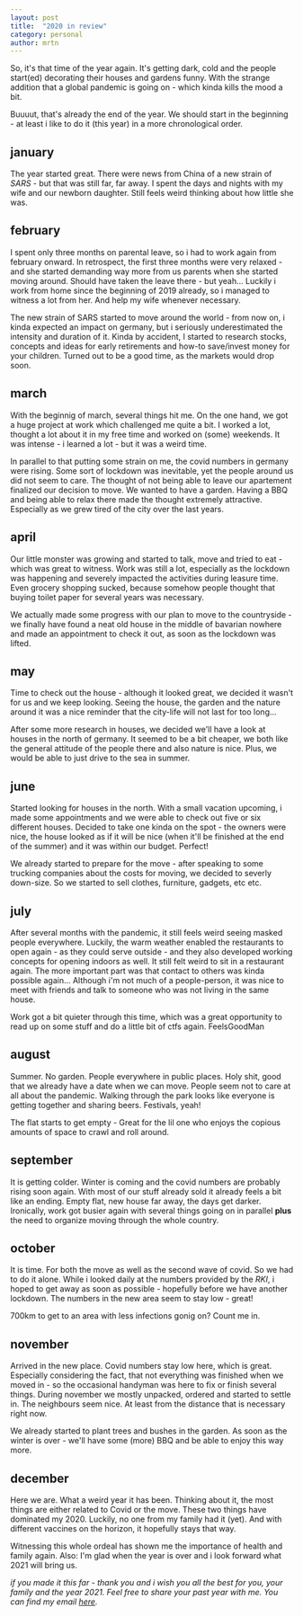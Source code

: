 ```yaml
---
layout: post
title:  "2020 in review"
category: personal
author: mrtn
---
```


So, it's that time of the year again. It's getting dark, cold and the people start(ed) decorating their houses and gardens funny. With the strange addition that a global pandemic is going on - which kinda kills the mood a bit. 

Buuuut, that's already the end of the year. We should start in the beginning - at least i like to do it (this year) in a more chronological order. 

## january

The year started great. There were news from China of a new strain of _SARS_ - but that was still far, far away. I spent the days and nights with my wife and our newborn daughter. Still feels weird thinking about how little she was. 

## february
I spent only three months on parental leave, so i had to work again from february onward. In retrospect, the first three months were very relaxed - and she started demanding way more from us parents when she started moving around. Should have taken the leave there - but yeah... Luckily i work from home since the beginning of 2019 already, so i managed to witness a lot from her. And help my wife whenever necessary. 

The new strain of SARS started to move around the world - from now on, i kinda expected an impact on germany, but i seriously underestimated the intensity and duration of it. Kinda by accident, I started to research stocks, concepts and ideas for early retirements and how-to save/invest money for your children. Turned out to be a good time, as the markets would drop soon. 


## march

With the beginnig of march, several things hit me. On the one hand, we got a huge project at work which challenged me quite a bit. I worked a lot, thought a lot about it in my free time and worked on (some) weekends. It was intense - i learned a lot - but it was a weird time. 

In parallel to that putting some strain on me, the covid numbers in germany were rising. Some sort of lockdown was inevitable, yet the people around us did not seem to care. The thought of not being able to leave our apartement finalized our decision to move. We wanted to have a garden. Having a BBQ and being able to relax there made the thought extremely attractive. Especially as we grew tired of the city over the last years. 


## april

Our little monster was growing and started to talk, move and tried to eat - which was great to witness. Work was still a lot, especially as the lockdown was happening and severely impacted the activities during leasure time. Even grocery shopping sucked, because somehow people thought that buying toilet paper for several years was necessary. 

We actually made some progress with our plan to move to the countryside - we finally have found a neat old house in the middle of bavarian nowhere and made an appointment to check it out, as soon as the lockdown was lifted. 

## may

Time to check out the house - although it looked great, we decided it wasn't for us and we keep looking. Seeing the house, the garden and the nature around it was a nice reminder that the city-life will not last for too long... 

After some more research in houses, we decided we'll have a look at houses in the north of germany. It seemed to be a bit cheaper, we both like the general attitude of the people there and also nature is nice. Plus, we would be able to just drive to the sea in summer.  


## june

Started looking for houses in the north. With a small vacation upcoming, i made some appointments and we were able to check out five or six different houses. Decided to take one kinda on the spot - the owners were nice, the house looked as if it will be nice (when it'll be finished at the end of the summer) and it was within our budget. Perfect!

We already started to prepare for the move - after speaking to some trucking companies about the costs for moving, we decided to severly down-size. So we started to sell clothes, furniture, gadgets, etc etc. 

## july

After several months with the pandemic, it still feels weird seeing masked people everywhere. Luckily, the warm weather enabled the restaurants to open again - as they could serve outside - and they also developed working concepts for opening indoors as well. It still felt weird to sit in a restaurant again. The more important part was that contact to others was kinda possible again... Although i'm not much of a people-person, it was nice to meet with friends and talk to someone who was not living in the same house. 

Work got a bit quieter through this time, which was a great opportunity to read up on some stuff and do a little bit of ctfs again. FeelsGoodMan


## august

Summer. No garden. People everywhere in public places. Holy shit, good that we already have a date when we can move. People seem not to care at all about the pandemic. Walking through the park looks like everyone is getting together and sharing beers. Festivals, yeah!

The flat starts to get empty - Great for the lil one who enjoys the copious amounts of space to crawl and roll around. 


## september

It is getting colder. Winter is coming and the covid numbers are probably rising soon again. With most of our stuff already sold it already feels a bit like an ending. Empty flat, new house far away, the days get darker. Ironically, work got busier again with several things going on in parallel **plus** the need to organize moving through the whole country. 

 
## october

It is time. For both the move as well as the second wave of covid. So we had to do it alone. While i looked daily at the numbers provided by the _RKI_, i hoped to get away as soon as possible - hopefully before we have another lockdown. The numbers in the new area seem to stay low - great! 

700km to get to an area with less infections gonig on? Count me in. 

## november

Arrived in the new place. Covid numbers stay low here, which is great. Especially considering the fact, that not everything was finished when we moved in - so the occasional handyman was here to fix or finish several things. During november we mostly unpacked, ordered and started to settle in. The neighbours seem nice. At least from the distance that is necessary right now. 

We already started to plant trees and bushes in the garden. As soon as the winter is over - we'll have some (more) BBQ and be able to enjoy this way more. 


## december

Here we are. What a weird year it has been. Thinking about it, the most things are either related to Covid or the move. These two things have dominated my 2020. Luckily, no one from my family had it (yet). And with different vaccines on the horizon, it hopefully stays that way. 

Witnessing this whole ordeal has shown me the importance of health and family again. Also: I'm glad when the year is over and i look forward what 2021 will bring us.

_if you made it this far - thank you and i wish you all the best for you, your family and the year 2021. Feel free to share your past year with me. You can find my email [here](https://blog.mrtnrdl.de/pages/imprint)._

 



